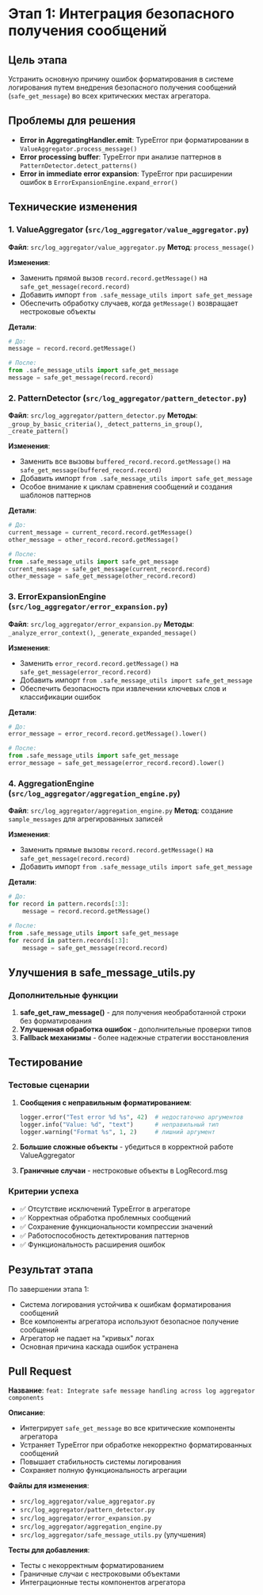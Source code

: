 # Этап 1: Интеграция безопасного получения сообщений

## Цель этапа
Устранить основную причину ошибок форматирования в системе логирования путем внедрения безопасного получения сообщений (`safe_get_message`) во всех критических местах агрегатора.

## Проблемы для решения
- **Error in AggregatingHandler.emit**: TypeError при форматировании в `ValueAggregator.process_message()`
- **Error processing buffer**: TypeError при анализе паттернов в `PatternDetector.detect_patterns()`
- **Error in immediate error expansion**: TypeError при расширении ошибок в `ErrorExpansionEngine.expand_error()`

## Технические изменения

### 1. ValueAggregator (`src/log_aggregator/value_aggregator.py`)
**Файл**: `src/log_aggregator/value_aggregator.py`
**Метод**: `process_message()`

**Изменения**:
- Заменить прямой вызов `record.record.getMessage()` на `safe_get_message(record.record)`
- Добавить импорт `from .safe_message_utils import safe_get_message`
- Обеспечить обработку случаев, когда `getMessage()` возвращает нестроковые объекты

**Детали**:
```python
# До:
message = record.record.getMessage()

# После:
from .safe_message_utils import safe_get_message
message = safe_get_message(record.record)
```

### 2. PatternDetector (`src/log_aggregator/pattern_detector.py`)
**Файл**: `src/log_aggregator/pattern_detector.py`
**Методы**: `_group_by_basic_criteria()`, `_detect_patterns_in_group()`, `_create_pattern()`

**Изменения**:
- Заменить все вызовы `buffered_record.record.getMessage()` на `safe_get_message(buffered_record.record)`
- Добавить импорт `from .safe_message_utils import safe_get_message`
- Особое внимание к циклам сравнения сообщений и создания шаблонов паттернов

**Детали**:
```python
# До:
current_message = current_record.record.getMessage()
other_message = other_record.record.getMessage()

# После:
from .safe_message_utils import safe_get_message
current_message = safe_get_message(current_record.record)
other_message = safe_get_message(other_record.record)
```

### 3. ErrorExpansionEngine (`src/log_aggregator/error_expansion.py`)
**Файл**: `src/log_aggregator/error_expansion.py`
**Методы**: `_analyze_error_context()`, `_generate_expanded_message()`

**Изменения**:
- Заменить `error_record.record.getMessage()` на `safe_get_message(error_record.record)`
- Добавить импорт `from .safe_message_utils import safe_get_message`
- Обеспечить безопасность при извлечении ключевых слов и классификации ошибок

**Детали**:
```python
# До:
error_message = error_record.record.getMessage().lower()

# После:
from .safe_message_utils import safe_get_message
error_message = safe_get_message(error_record.record).lower()
```

### 4. AggregationEngine (`src/log_aggregator/aggregation_engine.py`)
**Файл**: `src/log_aggregator/aggregation_engine.py`
**Метод**: создание `sample_messages` для агрегированных записей

**Изменения**:
- Заменить прямые вызовы `record.record.getMessage()` на `safe_get_message(record.record)`
- Добавить импорт `from .safe_message_utils import safe_get_message`

**Детали**:
```python
# До:
for record in pattern.records[:3]:
    message = record.record.getMessage()

# После:
from .safe_message_utils import safe_get_message
for record in pattern.records[:3]:
    message = safe_get_message(record.record)
```

## Улучшения в safe_message_utils.py

### Дополнительные функции
1. **safe_get_raw_message()** - для получения необработанной строки без форматирования
2. **Улучшенная обработка ошибок** - дополнительные проверки типов
3. **Fallback механизмы** - более надежные стратегии восстановления

## Тестирование

### Тестовые сценарии
1. **Сообщения с неправильным форматированием**:
   ```python
   logger.error("Test error %d %s", 42)  # недостаточно аргументов
   logger.info("Value: %d", "text")      # неправильный тип
   logger.warning("Format %s", 1, 2)     # лишний аргумент
   ```

2. **Большие сложные объекты** - убедиться в корректной работе ValueAggregator
3. **Граничные случаи** - нестроковые объекты в LogRecord.msg

### Критерии успеха
- ✅ Отсутствие исключений TypeError в агрегаторе
- ✅ Корректная обработка проблемных сообщений
- ✅ Сохранение функциональности компрессии значений
- ✅ Работоспособность детектирования паттернов
- ✅ Функциональность расширения ошибок

## Результат этапа
По завершении этапа 1:
- Система логирования устойчива к ошибкам форматирования сообщений
- Все компоненты агрегатора используют безопасное получение сообщений
- Агрегатор не падает на "кривых" логах
- Основная причина каскада ошибок устранена

## Pull Request
**Название**: `feat: Integrate safe message handling across log aggregator components`

**Описание**:
- Интегрирует `safe_get_message` во все критические компоненты агрегатора
- Устраняет TypeError при обработке некорректно форматированных сообщений
- Повышает стабильность системы логирования
- Сохраняет полную функциональность агрегации

**Файлы для изменения**:
- `src/log_aggregator/value_aggregator.py`
- `src/log_aggregator/pattern_detector.py` 
- `src/log_aggregator/error_expansion.py`
- `src/log_aggregator/aggregation_engine.py`
- `src/log_aggregator/safe_message_utils.py` (улучшения)

**Тесты для добавления**:
- Тесты с некорректным форматированием
- Граничные случаи с нестроковыми объектами
- Интеграционные тесты компонентов агрегатора
